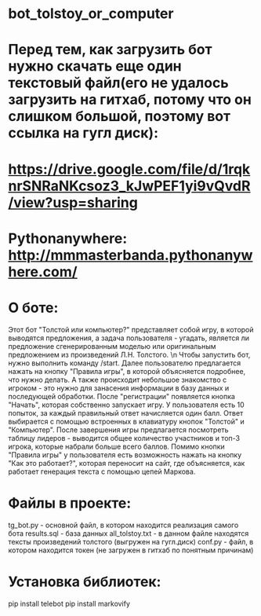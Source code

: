 # bot_tolstoy_or_computer

# Перед тем, как загрузить бот нужно скачать еще один текстовый файл(его не удалось загрузить на гитхаб, потому что он слишком большой, поэтому вот ссылка на гугл диск):
# https://drive.google.com/file/d/1rqknrSNRaNKcsoz3_kJwPEF1yi9vQvdR/view?usp=sharing

# Pythonanywhere: http://mmmasterbanda.pythonanywhere.com/

# О боте:
Этот бот "Толстой или компьютер?" представляет собой игру, в которой выводятся предложения, а задача пользователя - угадать, является ли предложение сгенерированным моделью или оригинальным предложением из произведений Л.Н. Толстого. \n
Чтобы запустить бот, нужно выполнить команду /start. Далее пользователю предлагается нажать на кнопку "Правила игры", в которой объясняется подробнее, что нужно делать. А также происходит небольшое знакомство с игроком - это нужно для занасения информации в базу данных и последующей обработки. После "регистрации" появляется кнопка "Начать", которая собственно запускает игру. У пользователя есть 10 попыток, за каждый правильный ответ начисляется один балл. Ответ выбирается с помощью встроенных в клавиатуру кнопок "Толстой" и "Компьютер". После завершения игры предлагается посмотреть таблицу лидеров - выводится общее количество участников и топ-3 игрока, которые набрали больше всего баллов. Помимо кнопки "Правила игры" у пользователя есть возможность нажать на кнопку "Как это работает?", которая переносит на сайт, где объясняется, как работает генерация текста с помощью цепей Маркова.

# Файлы в проекте:
tg_bot.py - основной файл, в котором находится реализация самого бота 
results.sql - база данных
all_tolstoy.txt - в данном файле находятся тексты произведений толстого (выгружен на гугл.диск)
conf.py - файл, в котором находится токен (не загружен в гитхаб по понятным причинам)

# Установка библиотек:
pip install telebot
pip install markovify
